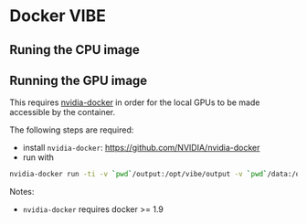 # Docker VIBE

## Runing the CPU image


## Running the GPU image

This requires [nvidia-docker](https://github.com/NVIDIA/nvidia-docker) in order for the local GPUs to be made accessible by the container.

The following steps are required:

- install `nvidia-docker`: https://github.com/NVIDIA/nvidia-docker
- run with
```bash
nvidia-docker run -ti -v `pwd`/output:/opt/vibe/output -v `pwd`/data:/opt/vibe/vibe_data mkocabas/vibe:ubuntu-gpu
```

Notes:
- `nvidia-docker` requires docker >= 1.9
